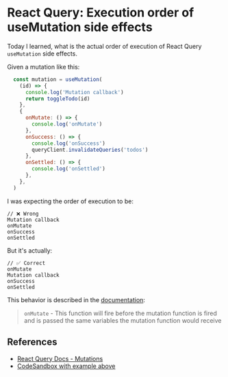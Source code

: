 # React Query: Execution order of useMutation side effects

Today I learned, what is the actual order of execution of React Query `useMutation` side effects.

Given a mutation like this:

```js
  const mutation = useMutation(
    (id) => {
      console.log('Mutation callback')
      return toggleTodo(id)
    },
    {
      onMutate: () => {
        console.log('onMutate')
      },
      onSuccess: () => {
        console.log('onSuccess')
        queryClient.invalidateQueries('todos')
      },
      onSettled: () => {
        console.log('onSettled')
      },
    },
  )
```

I was expecting the order of execution to be:

```
// ❌ Wrong
Mutation callback
onMutate
onSuccess
onSettled
```

But it's actually:

```
// ✅ Correct
onMutate
Mutation callback
onSuccess
onSettled
```

This behavior is described in the [documentation](https://react-query-v3.tanstack.com/reference/useMutation#_top):
> `onMutate` - This function will fire before the mutation function is fired and is passed the same variables the mutation function would receive


## References 
* [React Query Docs - Mutations](https://react-query-v3.tanstack.com/guides/mutations)
* [CodeSandbox with example above](https://codesandbox.io/s/react-query-order-of-execution-usemutation-side-effects-r4odrv)